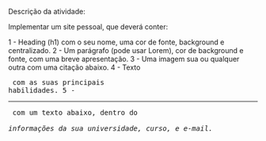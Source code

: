 Descrição da atividade:

Implementar um site pessoal, que deverá conter:

1 - Heading (h1) com o seu nome, uma cor de fonte, background e centralizado.
2 - Um parágrafo (pode usar Lorem), cor de background e fonte, com uma breve apresentação.
3 - Uma imagem sua ou qualquer outra com uma citação abaixo.
4 - Texto <pre> com as suas principais habilidades.
5 - <hr> com um texto abaixo, dentro do <address> informações da sua universidade, curso, e e-mail.